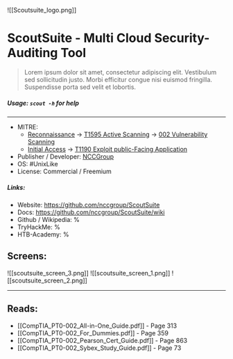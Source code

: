 ![[Scoutsuite_logo.png]]

# ScoutSuite - Multi Cloud Security-Auditing Tool
>Lorem ipsum dolor sit amet, consectetur adipiscing elit. Vestibulum sed sollicitudin justo. Morbi efficitur congue nisi euismod fringilla. Suspendisse porta sed velit et lobortis.

##### Usage: `scout -h` for help
___
- MITRE: 
	- [Reconnaissance](https://attack.mitre.org/tactics/TA0043/) -> [T1595 Active Scanning](https://attack.mitre.org/techniques/T1595/) -> [002 Vulnerability Scanning](https://attack.mitre.org/techniques/T1595/002/)
	- [Initial Access](https://attack.mitre.org/tactics/TA0001/) -> [T1190 Exploit public-Facing Application](https://attack.mitre.org/techniques/T1190/)
- Publisher / Developer: [NCCGroup](https://www.nccgroup.com/)
- OS: #UnixLike
- License: Commercial / Freemium

##### Links:
- Website: https://github.com/nccgroup/ScoutSuite
- Docs: https://github.com/nccgroup/ScoutSuite/wiki
- Github / Wikipedia: %  
- TryHackMe: %
- HTB-Academy: %

## Screens:
![[scoutsuite_screen_3.png]]
![[scoutsuite_screen_1.png]]
![[scoutsuite_screen_2.png]]

---
## Reads:
- [[CompTIA_PT0-002_All-in-One_Guide.pdf]] - Page 313
- [[CompTIA_PT0-002_For_Dummies.pdf]] - Page 359
- [[CompTIA_PT0-002_Pearson_Cert_Guide.pdf]] - Page 863
- [[CompTIA_PT0-002_Sybex_Study_Guide.pdf]] - Page 73


